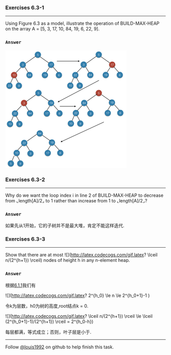 ### Exercises 6.3-1
***
Using Figure 6.3 as a model, illustrate the operation of BUILD-MAX-HEAP on the array A = [5, 3, 17, 10, 84, 19, 6, 22, 9].



### `Answer`
![](./repo/s3/1.png)


### Exercises 6.3-2
***
Why do we want the loop index i in line 2 of BUILD-MAX-HEAP to decrease from ⌞length[A]/2⌟ to 1 rather than increase from 1 to ⌞length[A]/2⌟?


### `Answer`
如果先从1开始，它的子树并不是最大堆，肯定不能这样迭代.

### Exercises 6.3-3
***
Show that there are at most ![](http://latex.codecogs.com/gif.latex? \\lceil n/\(2^{h+1}\) \\rceil) nodes of height h in any n-element heap.

### `Answer`
根据[6.1.1](./6.1.md)我们有

![](http://latex.codecogs.com/gif.latex? 2^{h_0} \\le n \\le 2^{h_0+1}-1 )

令k为层数，h0为树的高度,root结点k = 0.

![](http://latex.codecogs.com/gif.latex? \\lceil n/\(2^{h+1}\) \\rceil \\le \\lceil \(2^{h_0+1}-1\)/\(2^{h+1}\) \\rceil = 2^{h_0-h})

每层都满，等式成立；否则，叶子层是小于.


***
Follow [@louis1992](https://github.com/gzc) on github to help finish this task.

